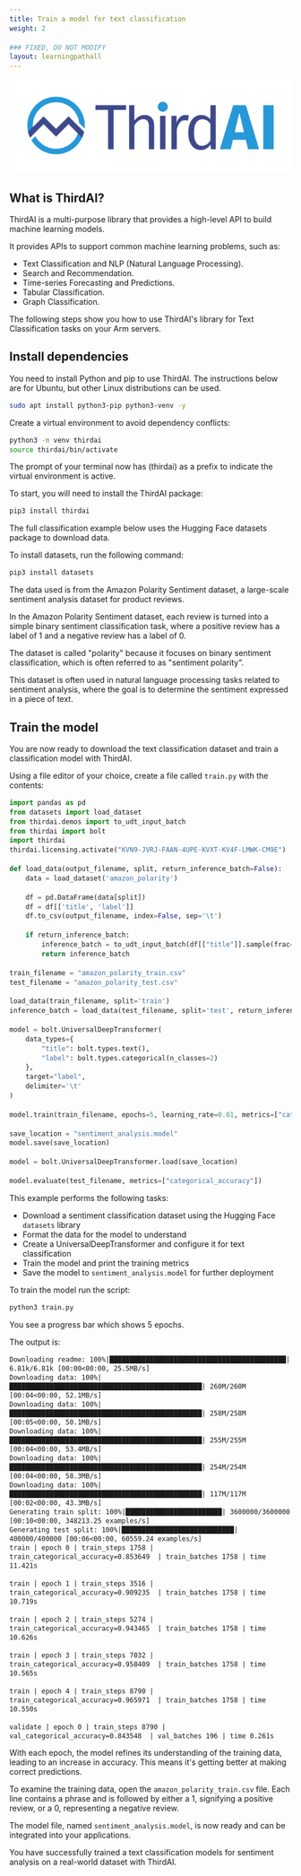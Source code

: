 ```yaml
---
title: Train a model for text classification 
weight: 2

### FIXED, DO NOT MODIFY
layout: learningpathall
---
```


![alt-text #center](thirdai_logo.png)

## What is ThirdAI?

ThirdAI is a multi-purpose library that provides a high-level API to build machine learning models.

It provides APIs to support common machine learning problems, such as:
- Text Classification and NLP (Natural Language Processing).
- Search and Recommendation.
- Time-series Forecasting and Predictions.
- Tabular Classification. 
- Graph Classification.

The following steps show you how to use ThirdAI's library for Text Classification tasks on your Arm servers.

## Install dependencies

You need to install Python and pip to use ThirdAI. The instructions below are for Ubuntu, but other Linux distributions can be used.

```bash { target="ubuntu:latest" }
sudo apt install python3-pip python3-venv -y
```

Create a virtual environment to avoid dependency conflicts: 

```bash
python3 -m venv thirdai
source thirdai/bin/activate
```

The prompt of your terminal now has (thirdai) as a prefix to indicate the virtual environment is active.

To start, you will need to install the ThirdAI package: 

```bash
pip3 install thirdai
```

The full classification example below uses the Hugging Face datasets package to download data. 

To install datasets, run the following command:

```bash
pip3 install datasets
```

The data used is from the Amazon Polarity Sentiment dataset, a large-scale sentiment analysis dataset for product reviews. 

In the Amazon Polarity Sentiment dataset, each review is turned into a simple binary sentiment classification task, where a positive review has a label of 1 and a negative review has a label of 0. 

The dataset is called "polarity" because it focuses on binary sentiment classification, which is often referred to as "sentiment polarity". 

This dataset is often used in natural language processing tasks related to sentiment analysis, where the goal is to determine the sentiment expressed in a piece of text.

## Train the model 

You are now ready to download the text classification dataset and train a classification model with ThirdAI. 

Using a file editor of your choice, create a file called `train.py` with the contents:


```python
import pandas as pd
from datasets import load_dataset
from thirdai.demos import to_udt_input_batch
from thirdai import bolt
import thirdai
thirdai.licensing.activate("KVN9-JVRJ-FAAN-4UPE-KVXT-KV4F-LMWK-CM9E")

def load_data(output_filename, split, return_inference_batch=False):
    data = load_dataset('amazon_polarity')
    
    df = pd.DataFrame(data[split])
    df = df[['title', 'label']]    
    df.to_csv(output_filename, index=False, sep='\t')
    
    if return_inference_batch:
        inference_batch = to_udt_input_batch(df[["title"]].sample(frac=1).iloc[:5])
        return inference_batch

train_filename = "amazon_polarity_train.csv"
test_filename = "amazon_polarity_test.csv"

load_data(train_filename, split='train')
inference_batch = load_data(test_filename, split='test', return_inference_batch=True)

model = bolt.UniversalDeepTransformer(
    data_types={
        "title": bolt.types.text(),
        "label": bolt.types.categorical(n_classes=2)
    },
    target="label",
    delimiter='\t'
)

model.train(train_filename, epochs=5, learning_rate=0.01, metrics=["categorical_accuracy"])

save_location = "sentiment_analysis.model"
model.save(save_location)

model = bolt.UniversalDeepTransformer.load(save_location)

model.evaluate(test_filename, metrics=["categorical_accuracy"])

```

This example performs the following tasks:
- Download a sentiment classification dataset using the Hugging Face `datasets` library
- Format the data for the model to understand
- Create a UniversalDeepTransformer and configure it for text classification
- Train the model and print the training metrics
- Save the model to `sentiment_analysis.model` for further deployment

To train the model run the script:

```bash
python3 train.py
```

You see a progress bar which shows 5 epochs. 

The output is:

```output
Downloading readme: 100%|████████████████████████████████████████████| 6.81k/6.81k [00:00<00:00, 25.5MB/s]
Downloading data: 100%|████████████████████████████████████████████████| 260M/260M [00:04<00:00, 52.1MB/s]
Downloading data: 100%|████████████████████████████████████████████████| 258M/258M [00:05<00:00, 50.1MB/s]
Downloading data: 100%|████████████████████████████████████████████████| 255M/255M [00:04<00:00, 53.4MB/s]
Downloading data: 100%|████████████████████████████████████████████████| 254M/254M [00:04<00:00, 58.3MB/s]
Downloading data: 100%|████████████████████████████████████████████████| 117M/117M [00:02<00:00, 43.3MB/s]
Generating train split: 100%|████████████████████████| 3600000/3600000 [00:10<00:00, 348213.25 examples/s]
Generating test split: 100%|████████████████████████████| 400000/400000 [00:06<00:00, 60559.24 examples/s]
train | epoch 0 | train_steps 1758 | train_categorical_accuracy=0.853649  | train_batches 1758 | time 11.421s

train | epoch 1 | train_steps 3516 | train_categorical_accuracy=0.909235  | train_batches 1758 | time 10.719s

train | epoch 2 | train_steps 5274 | train_categorical_accuracy=0.943465  | train_batches 1758 | time 10.626s

train | epoch 3 | train_steps 7032 | train_categorical_accuracy=0.958409  | train_batches 1758 | time 10.565s

train | epoch 4 | train_steps 8790 | train_categorical_accuracy=0.965971  | train_batches 1758 | time 10.550s

validate | epoch 0 | train_steps 8790 | val_categorical_accuracy=0.843548  | val_batches 196 | time 0.261s

```

With each epoch, the model refines its understanding of the training data, leading to an increase in accuracy. This means it's getting better at making correct predictions.

To examine the training data, open the `amazon_polarity_train.csv` file. Each line contains a phrase and is followed by either a 1, signifying a positive review, or a 0, representing a negative review.

The model file, named `sentiment_analysis.model`, is now ready and can be integrated into your applications.

You have successfully trained a text classification models for sentiment analysis on a real-world dataset with ThirdAI.
